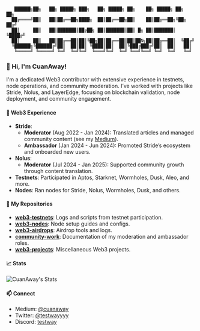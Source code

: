 ```

   ██████╗██╗   ██╗ █████╗ ███╗   ██╗ █████╗ ██╗    ██╗ █████╗ ██╗   ██╗
  ██╔════╝██║   ██║██╔══██╗████╗  ██║██╔══██╗██║    ██║██╔══██╗╚██╗ ██╔╝
  ██║     ██║   ██║███████║██╔██╗ ██║███████║██║ █╗ ██║███████║ ╚████╔╝ 
  ██║     ██║   ██║██╔══██║██║╚██╗██║██╔══██║██║██N╗██║██╔══██║  ╚██╔╝  
  ╚██████╗╚██████╔╝██║  ██║██║ ╚████║██║  ██║╚███╔███╔╝██║  ██║   ██║   
   ╚═════╝ ╚═════╝ ╚═╝  ╚═╝╚═╝  ╚═══╝╚═╝  ╚═╝ ╚══╝╚══╝ ╚═╝  ╚═╝   ╚═╝   

```

### 👋 Hi, I'm CuanAway!

I'm a dedicated Web3 contributor with extensive experience in testnets, node operations, and community moderation. I’ve worked with projects like Stride, Nolus, and LayerEdge, focusing on blockchain validation, node deployment, and community engagement.

#### 💼 Web3 Experience
- **Stride**:
  - **Moderator** (Aug 2022 - Jan 2024): Translated articles and managed community content (see my [Medium](https://medium.com/@cuanaway)).
  - **Ambassador** (Jan 2024 - Jun 2024): Promoted Stride’s ecosystem and onboarded new users.
- **Nolus**:
  - **Moderator** (Jul 2024 - Jan 2025): Supported community growth through content translation.
- **Testnets**: Participated in Aptos, Starknet, Wormholes, Dusk, Aleo, and more.
- **Nodes**: Ran nodes for Stride, Nolus, Wormholes, Dusk, and others.

#### 📂 My Repositories
- **[web3-testnets](https://github.com/CuanAway/web3-testnets)**: Logs and scripts from testnet participation.
- **[web3-nodes](https://github.com/CuanAway/web3-nodes)**: Node setup guides and configs.
- **[web3-airdrops](https://github.com/CuanAway/web3-airdrops)**: Airdrop tools and logs.
- **[community-work](https://github.com/CuanAway/community-work)**: Documentation of my moderation and ambassador roles.
- **[web3-projects](https://github.com/CuanAway/web3-projects)**: Miscellaneous Web3 projects.

#### 📈 Stats
![CuanAway's Stats](https://github-readme-stats.vercel.app/api?username=CuanAway&show_icons=true&theme=radical)

#### 📫 Connect
- Medium: [@cuanaway](https://medium.com/@cuanaway)
- Twitter: [@testwayyyy](https://twitter.com/testwayyyy)
- Discord: [testway](https://discordapp.com/users/1002088324053340208)
